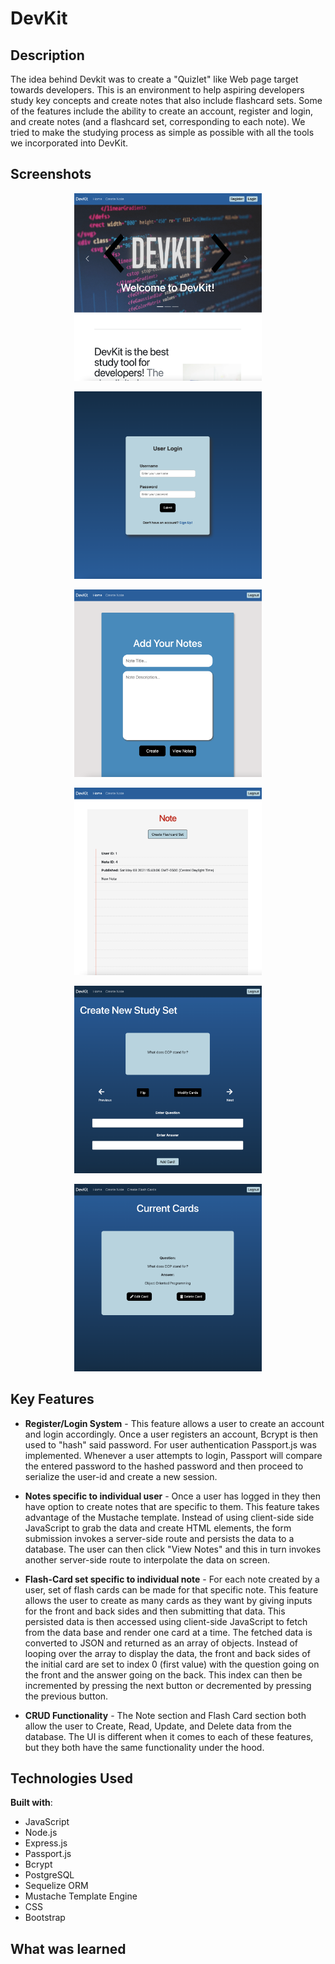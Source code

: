 # DevKit

## Description

The idea behind Devkit was to create a "Quizlet" like Web page target towards developers. This is an environment to help aspiring developers study key concepts and create notes that also include flashcard sets. Some of the features include the ability to create an account, register and login, and create notes (and a flashcard set, corresponding to each note). We tried to make the studying process as simple as possible with all the tools we incorporated into DevKit.

## Screenshots

<p align="center">
  <img src="./assets/screenshots/Home-page.png" height="300" width="300">
</p>
<p align="center">
  <img src="./assets/screenshots/Login-page.png" height="300" width="300">
</p>
<p align="center">
  <img src="./assets/screenshots/Create-note-page.png" height="300" width="300">
</p>
<p align="center">
  <img src="./assets/screenshots/Note-page.png" height="300" width="300">
</p>
<p align="center">
  <img src="./assets/screenshots/Card-page.png" height="300" width="300">
</p>
<p align="center">
  <img src="./assets/screenshots/Edit-card-page.png" height="300" width="300">
</p>

## Key Features

- **Register/Login System** - This feature allows a user to create an account and login accordingly. Once a user registers an account, Bcrypt is then used to "hash" said password. For user authentication Passport.js was implemented. Whenever a user attempts to login, Passport will compare the entered password to the hashed password and then proceed to serialize the user-id and create a new session.

- **Notes specific to individual user** - Once a user has logged in they then have option to create notes that are specific to them. This feature takes advantage of the Mustache template. Instead of using client-side side JavaScript to grab the data and create HTML elements, the form submission invokes a server-side route and persists the data to a database. The user can then click "View Notes" and this in turn invokes another server-side route to interpolate the data on screen.

- **Flash-Card set specific to individual note** - For each note created by a user, set of flash cards can be made for that specific note. This feature allows the user to create as many cards as they want by giving inputs for the front and back sides and then submitting that data. This persisted data is then accessed using client-side JavaScript to fetch from the data base and render one card at a time. The fetched data is converted to JSON and returned as an array of objects. Instead of looping over the array to display the data, the front and back sides of the initial card are set to index 0 (first value) with the question going on the front and the answer going on the back. This index can then be incremented by pressing the next button or decremented by pressing the previous button.

- **CRUD Functionality** - The Note section and Flash Card section both allow the user to Create, Read, Update, and Delete data from the database. The UI is different when it comes to each of these features, but they both have the same functionality under the hood.

## Technologies Used

**Built with**:

- JavaScript
- Node.js
- Express.js
- Passport.js
- Bcrypt
- PostgreSQL
- Sequelize ORM
- Mustache Template Engine
- CSS
- Bootstrap

## What was learned
